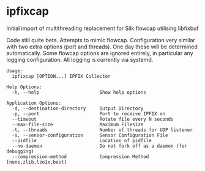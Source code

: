 # ipfixcap

Initial import of multithreading replacement for Silk flowcap utilising libfixbuf

Code still quite beta.  Attempts to mimic flowcap.  Configuration very similar
with two extra options (port and threads).  One day these will be determined
automatically.   Some flowcap options are ignored entirely, in particular any 
logging configuration.  All logging is currently via systemd.

~~~
Usage:
  ipfixcap [OPTION...] IPFIX Collector

Help Options:
  -h, --help                      Show help options

Application Options:
  -d, --destination-directory     Output Directory
  -p, --port                      Port to receive IPFIX on
  --timeout                       Rotate file every N seconds
  --max-file-size                 Maximum Filesize
  -t, --threads                   Number of threads for UDP listener
  -s, --sensor-configuration      Sensor Configuration File
  --pidfile                       Location of pidfile
  --no-daemon                     Do not fork off as a daemon (for debugging)
  --compression-method            Compression Method [none,zlib,lzo1x,best]

~~~
